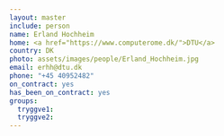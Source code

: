 ```yaml
---
layout: master
include: person
name: Erland Hochheim
home: <a href="https://www.computerome.dk/">DTU</a>
country: DK
photo: assets/images/people/Erland_Hochheim.jpg
email: erhh@dtu.dk
phone: "+45 40952482"
on_contract: yes
has_been_on_contract: yes
groups:
  tryggve1:
  tryggve2:
---
```

